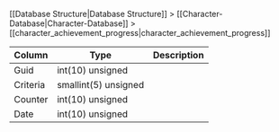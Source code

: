 [[Database Structure|Database Structure]] > [[Character-Database|Character-Database]] > [[character_achievement_progress|character_achievement_progress]]

Column | Type | Description
--- | --- | ---
Guid | int(10) unsigned | 
Criteria | smallint(5) unsigned | 
Counter | int(10) unsigned | 
Date | int(10) unsigned | 
